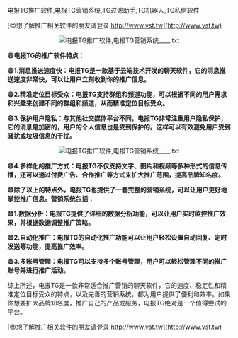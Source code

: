 电报TG推广软件,电报TG营销系统,TG过滤助手,TG机器人,TG私信软件

[😍想了解推广相关软件的朋友请登录 http://www.vst.tw](http://www.vst.tw)

 <center><img src="https://vst.tw/MP4/tuiguang/png/2.png" alt="电报TG推广软件,电报TG营销系统____.txt"></center>

**😄电报TG的推广软件特点：**

**😄1.消息推送速度快：电报TG是一款基于云端技术开发的聊天软件，它的消息推送速度非常快，可以让用户立刻收到你的推广信息。**

**😄2.精准定位目标受众：电报TG支持群组和频道功能，可以根据不同的用户需求和兴趣来创建不同的群组和频道，从而精准定位目标受众。**

**😄3.保护用户隐私：与其他社交媒体平台不同，电报TG非常注重用户隐私保护，它的消息是加密的，用户的个人信息也是受到保护的。这样可以有效避免用户受到骚扰或垃圾信息的干扰。**

 <center><img src="https://vst.tw/MP4/tuiguang/png/1.png" alt="电报TG推广软件,电报TG营销系统____.txt"></center>

**😄4.多样化的推广方式：电报TG不仅支持文字、图片和视频等多种形式的信息传播，还可以通过付费广告、合作推广等方式来扩大推广范围，提高品牌知名度。**

**😄除了以上的特点外，电报TG也提供了一套完整的营销系统，可以让用户更好地掌控推广信息。营销系统包括：**

**😄1.数据分析：电报TG提供了详细的数据分析功能，可以让用户实时监控推广效果，并根据数据调整推广策略。**

**😄2.自动化推广：电报TG的自动化推广功能可以让用户轻松设置自动回复、定时发送等功能，提高推广效率。**

**😄3.多账号管理：电报TG可以支持多个账号管理，用户可以轻松管理不同的推广账号并进行推广活动。**

综上所述，电报TG是一款非常适合推广营销的聊天软件，它的速度、稳定性和精准定位目标受众的特点，以及完善的营销系统，都为用户提供了便利和效率。如果你想要扩大品牌知名度，推广自己的产品或服务，电报TG绝对是一个值得尝试的平台。

[😍想了解推广相关软件的朋友请登录 http://www.vst.tw](http://www.vst.tw)



